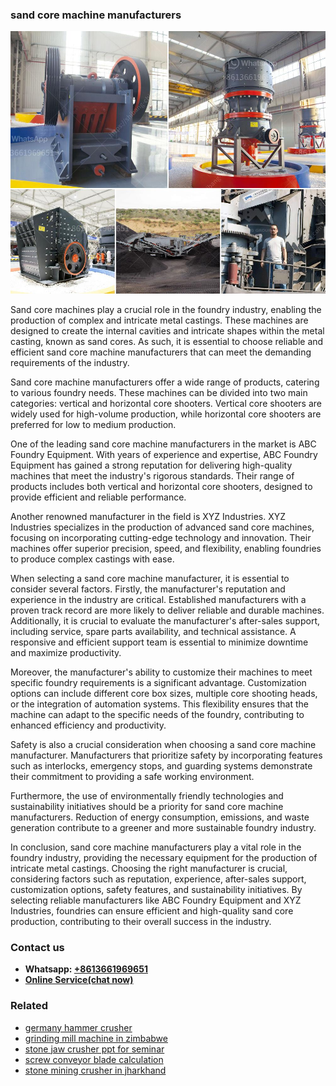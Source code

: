 <h3>sand core machine manufacturers</h3><img src='1702950423.jpg' alt=''><p>Sand core machines play a crucial role in the foundry industry, enabling the production of complex and intricate metal castings. These machines are designed to create the internal cavities and intricate shapes within the metal casting, known as sand cores. As such, it is essential to choose reliable and efficient sand core machine manufacturers that can meet the demanding requirements of the industry.</p><p>Sand core machine manufacturers offer a wide range of products, catering to various foundry needs. These machines can be divided into two main categories: vertical and horizontal core shooters. Vertical core shooters are widely used for high-volume production, while horizontal core shooters are preferred for low to medium production.</p><p>One of the leading sand core machine manufacturers in the market is ABC Foundry Equipment. With years of experience and expertise, ABC Foundry Equipment has gained a strong reputation for delivering high-quality machines that meet the industry's rigorous standards. Their range of products includes both vertical and horizontal core shooters, designed to provide efficient and reliable performance.</p><p>Another renowned manufacturer in the field is XYZ Industries. XYZ Industries specializes in the production of advanced sand core machines, focusing on incorporating cutting-edge technology and innovation. Their machines offer superior precision, speed, and flexibility, enabling foundries to produce complex castings with ease.</p><p>When selecting a sand core machine manufacturer, it is essential to consider several factors. Firstly, the manufacturer's reputation and experience in the industry are critical. Established manufacturers with a proven track record are more likely to deliver reliable and durable machines. Additionally, it is crucial to evaluate the manufacturer's after-sales support, including service, spare parts availability, and technical assistance. A responsive and efficient support team is essential to minimize downtime and maximize productivity.</p><p>Moreover, the manufacturer's ability to customize their machines to meet specific foundry requirements is a significant advantage. Customization options can include different core box sizes, multiple core shooting heads, or the integration of automation systems. This flexibility ensures that the machine can adapt to the specific needs of the foundry, contributing to enhanced efficiency and productivity.</p><p>Safety is also a crucial consideration when choosing a sand core machine manufacturer. Manufacturers that prioritize safety by incorporating features such as interlocks, emergency stops, and guarding systems demonstrate their commitment to providing a safe working environment.</p><p>Furthermore, the use of environmentally friendly technologies and sustainability initiatives should be a priority for sand core machine manufacturers. Reduction of energy consumption, emissions, and waste generation contribute to a greener and more sustainable foundry industry.</p><p>In conclusion, sand core machine manufacturers play a vital role in the foundry industry, providing the necessary equipment for the production of intricate metal castings. Choosing the right manufacturer is crucial, considering factors such as reputation, experience, after-sales support, customization options, safety features, and sustainability initiatives. By selecting reliable manufacturers like ABC Foundry Equipment and XYZ Industries, foundries can ensure efficient and high-quality sand core production, contributing to their overall success in the industry.</p><h3>Contact us</h3><ul><li><strong>Whatsapp:&nbsp;<a href="https://wa.me/8613661969651">+8613661969651</a></strong></li><li><a href="https://swt.shibang-china.com/?git&amp;zhl&amp;sand core machine manufacturers"><strong>Online Service(chat now)</strong></a></li></ul><h3>Related</h3><ul><li><a href='germany hammer crusher.md'>germany hammer crusher</a></li><li><a href='grinding mill machine in zimbabwe.md'>grinding mill machine in zimbabwe</a></li><li><a href='stone jaw crusher ppt for seminar.md'>stone jaw crusher ppt for seminar</a></li><li><a href='screw conveyor blade calculation.md'>screw conveyor blade calculation</a></li><li><a href='stone mining crusher in jharkhand.md'>stone mining crusher in jharkhand</a></li></ul>